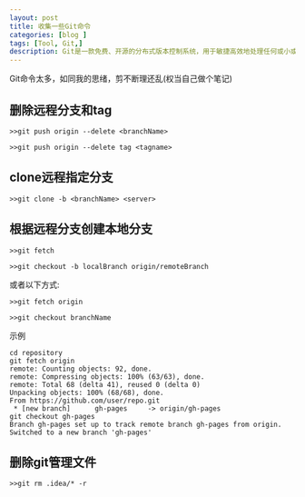 ```yaml
---
layout: post
title: 收集一些Git命令
categories: [blog ]
tags: [Tool, Git,]
description: Git是一款免费、开源的分布式版本控制系统，用于敏捷高效地处理任何或小或大的项目。
---
```


Git命令太多，如同我的思绪，剪不断理还乱(权当自己做个笔记)

## 删除远程分支和tag

`>>git push origin --delete <branchName>`

`>>git push origin --delete tag <tagname>`

## clone远程指定分支

`>>git clone -b <branchName> <server>`

## 根据远程分支创建本地分支

`>>git fetch`

`>>git checkout -b localBranch origin/remoteBranch`

或者以下方式:

`>>git fetch origin`

`>>git checkout branchName`

示例

```
cd repository
git fetch origin
remote: Counting objects: 92, done.
remote: Compressing objects: 100% (63/63), done.
remote: Total 68 (delta 41), reused 0 (delta 0)
Unpacking objects: 100% (68/68), done.
From https://github.com/user/repo.git
 * [new branch]      gh-pages     -> origin/gh-pages
git checkout gh-pages
Branch gh-pages set up to track remote branch gh-pages from origin.
Switched to a new branch 'gh-pages'
```

## 删除git管理文件
`>>git rm .idea/* -r`